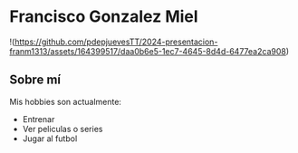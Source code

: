 # Francisco Gonzalez Miel
!(https://github.com/pdepjuevesTT/2024-presentacion-franm1313/assets/164399517/daa0b6e5-1ec7-4645-8d4d-6477ea2ca908)

## Sobre mí
Mis hobbies son actualmente:
- Entrenar
- Ver peliculas o series
- Jugar al futbol

  
  


